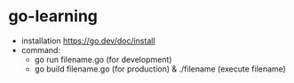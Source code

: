 # go-learning

- installation https://go.dev/doc/install
- command:
  - go run filename.go (for development)
  - go build filename.go (for production) & ./filename (execute filename)
